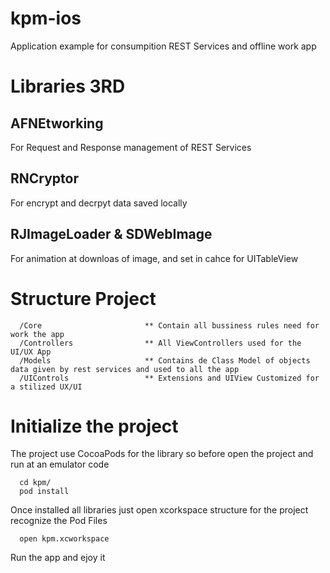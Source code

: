 # kpm-ios
Application example for consumpition REST Services and offline work app

# Libraries 3RD
  
  ## AFNEtworking
  
  For Request and Response management of REST Services
  
  ## RNCryptor
  
  For encrypt and decrpyt data saved locally 
  
  ## RJImageLoader & SDWebImage
  
  For animation at downloas of image, and set in cahce for UITableView
  
  
# Structure Project


      /Core                       ** Contain all bussiness rules need for work the app
      /Controllers                ** All ViewControllers used for the UI/UX App
      /Models                     ** Contains de Class Model of objects data given by rest services and used to all the app
      /UIControls                 ** Extensions and UIView Customized for a stilized UX/UI
      

# Initialize the project

The project use CocoaPods for the library so before open the project and run at an emulator code

      cd kpm/
      pod install
      

Once installed all libraries just open xcorkspace structure for the project recognize the Pod Files 

      open kpm.xcworkspace
      

Run the app and ejoy it
